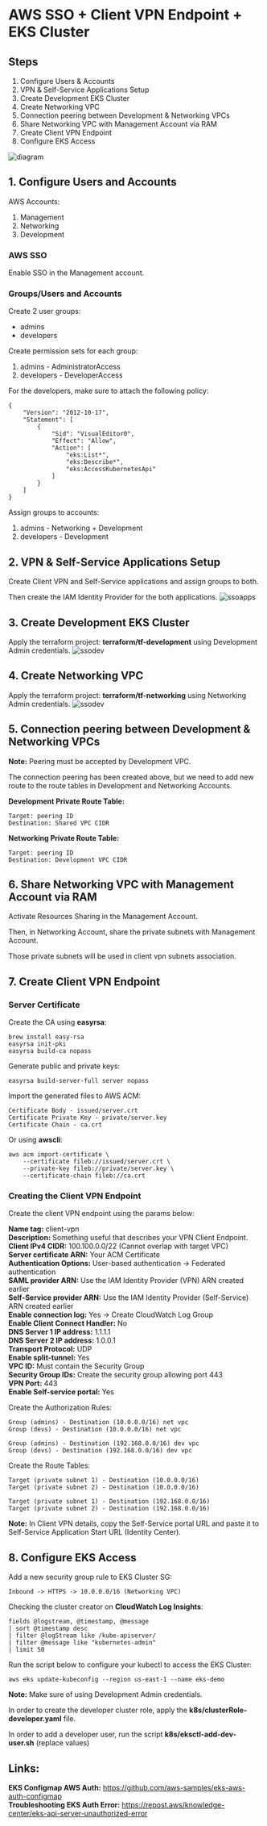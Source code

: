 # AWS SSO + Client VPN Endpoint + EKS Cluster

## Steps
1. Configure Users & Accounts
2. VPN & Self-Service Applications Setup
3. Create Development EKS Cluster
4. Create Networking VPC
5. Connection peering between Development & Networking VPCs
6. Share Networking VPC with Management Account via RAM
7. Create Client VPN Endpoint
8. Configure EKS Access

![diagram](./extras/diagram.png)

## 1. Configure Users and Accounts
AWS Accounts:
1. Management
2. Networking
3. Development

### AWS SSO
Enable SSO in the Management account.

### Groups/Users and Accounts
Create 2 user groups:
- admins
- developers

Create permission sets for each group:
1. admins - AdministratorAccess
2. developers - DeveloperAccess 

For the developers, make sure to attach the following policy:
```
{
    "Version": "2012-10-17",
    "Statement": [
        {
            "Sid": "VisualEditor0",
            "Effect": "Allow",
            "Action": [
                "eks:List*",
                "eks:Describe*",
                "eks:AccessKubernetesApi"
            ]        
        }
    ]
}
```

Assign groups to accounts:
1. admins - Networking + Development
2. developers - Development

## 2. VPN & Self-Service Applications Setup
Create Client VPN and Self-Service applications and assign groups to both.

Then create the IAM Identity Provider for the both applications.
![ssoapps](./extras/sso-apps.png)

## 3. Create Development EKS Cluster
Apply the terraform project: **terraform/tf-development** using Development Admin credentials.
![ssodev](./extras/sso-development.png)

## 4. Create Networking VPC
Apply the terraform project: **terraform/tf-networking** using Networking Admin credentials.
![ssodev](./extras/sso-networking.png)

## 5. Connection peering between Development & Networking VPCs
**Note:** Peering must be accepted by Development VPC.

The connection peering has been created above, but we need to add new route to the route tables
in Development and Networking Accounts.

**Development Private Route Table:**
```
Target: peering ID
Destination: Shared VPC CIDR
```

**Networking Private Route Table:**
```
Target: peering ID
Destination: Development VPC CIDR
```

## 6. Share Networking VPC with Management Account via RAM
Activate Resources Sharing in the Management Account.

Then, in Networking Account, share the private subnets with Management Account.

Those private subnets will be used in client vpn subnets association.

## 7. Create Client VPN Endpoint
### Server Certificate
Create the CA using **easyrsa**:
```
brew install easy-rsa
easyrsa init-pki
easyrsa build-ca nopass
```

Generate public and private keys:
```
easyrsa build-server-full server nopass
```

Import the generated files to AWS ACM:
```
Certificate Body - issued/server.crt
Certificate Private Key - private/server.key
Certificate Chain - ca.crt
```

Or using **awscli**:
```
aws acm import-certificate \
    --certificate fileb://issued/server.crt \
    --private-key fileb://private/server.key \
    --certificate-chain fileb://ca.crt
```

### Creating the Client VPN Endpoint
Create the client VPN endpoint using the params below:

**Name tag:** client-vpn <br>
**Description:** Something useful that describes your VPN Client Endpoint. <br>
**Client IPv4 CIDR:** 100.100.0.0/22 (Cannot overlap with target VPC) <br>
**Server certificate ARN:** Your ACM Certificate <br>
**Authentication Options:** User-based authentication -> Federated authentication <br>
**SAML provider ARN:** Use the IAM Identity Provider (VPN) ARN created earlier <br>
**Self-Service provider ARN:** Use the IAM Identity Provider (Self-Service) ARN created earlier <br>
**Enable connection log:** Yes -> Create CloudWatch Log Group <br>
**Enable Client Connect Handler:** No <br>
**DNS Server 1 IP address:** 1.1.1.1 <br>
**DNS Server 2 IP address:** 1.0.0.1 <br>
**Transport Protocol:** UDP <br>
**Enable split-tunnel:** Yes <br>
**VPC ID:** Must contain the Security Group <br>
**Security Group IDs:** Create the security group allowing port 443 <br>
**VPN Port:** 443 <br>
**Enable Self-service portal:** Yes <br>

Create the Authorization Rules:
```  
Group (admins) - Destination (10.0.0.0/16) net vpc
Group (devs) - Destination (10.0.0.0/16) net vpc

Group (admins) - Destination (192.168.0.0/16) dev vpc
Group (devs) - Destination (192.168.0.0/16) dev vpc
```

Create the Route Tables:
```
Target (private subnet 1) - Destination (10.0.0.0/16)
Target (private subnet 2) - Destination (10.0.0.0/16)

Target (private subnet 1) - Destination (192.168.0.0/16)
Target (private subnet 2) - Destination (192.168.0.0/16)
```

**Note:** In Client VPN details, copy the Self-Service portal URL and
paste it to Self-Service Application Start URL (Identity Center).


## 8. Configure EKS Access
Add a new security group rule to EKS Cluster SG:
```
Inbound -> HTTPS -> 10.0.0.0/16 (Networking VPC)
```

Checking the cluster creator on **CloudWatch Log Insights**:
```
fields @logstream, @timestamp, @message
| sort @timestamp desc
| filter @logStream like /kube-apiserver/
| filter @message like "kubernetes-admin"
| limit 50
```

Run the script below to configure your kubectl to access the EKS Cluster:
```
aws eks update-kubeconfig --region us-east-1 --name eks-demo
```

**Note:** Make sure of using Development Admin credentials.

In order to create the developer cluster role, apply the **k8s/clusterRole-developer.yaml** file.

In order to add a developer user, run the script **k8s/eksctl-add-dev-user.sh** (replace values)



## Links:
**EKS Configmap AWS Auth:** https://github.com/aws-samples/eks-aws-auth-configmap <br>
**Troubleshooting EKS Auth Error:** https://repost.aws/knowledge-center/eks-api-server-unauthorized-error



